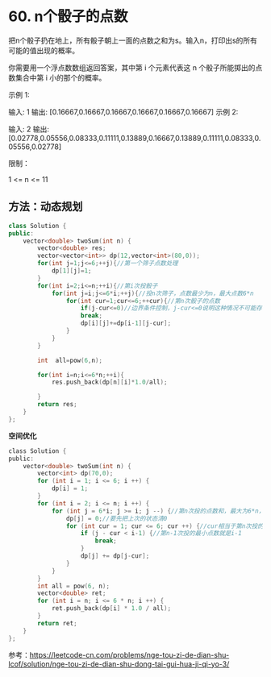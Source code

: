 # 60. n个骰子的点数

把n个骰子扔在地上，所有骰子朝上一面的点数之和为s。输入n，打印出s的所有可能的值出现的概率。

 

你需要用一个浮点数数组返回答案，其中第 i 个元素代表这 n 个骰子所能掷出的点数集合中第 i 小的那个的概率。

 

示例 1:

输入: 1
输出: [0.16667,0.16667,0.16667,0.16667,0.16667,0.16667]
示例 2:

输入: 2
输出: [0.02778,0.05556,0.08333,0.11111,0.13889,0.16667,0.13889,0.11111,0.08333,0.05556,0.02778]


限制：

1 <= n <= 11



## 方法：动态规划

```C++
class Solution {
public:
    vector<double> twoSum(int n) {
        vector<double> res;
        vector<vector<int>> dp(12,vector<int>(80,0));
        for(int j=1;j<=6;++j){//第一个筛子点数处理
            dp[1][j]=1;
        }
        for(int i=2;i<=n;++i){//第i次投骰子
            for(int j=i;j<=6*i;++j){//投n次筛子，点数最少为n，最大点数6*n
                for(int cur=1;cur<=6;++cur){//第n次骰子的点数
                    if(j-cur<=0)//边界条件控制，j-cur<=0说明这种情况不可能存在；比如j=4，cur=4，表明上次投的点数和为0，这是不可能的
                    break;
                    dp[i][j]+=dp[i-1][j-cur];
                }
            }
        }

        int  all=pow(6,n);

        for(int i=n;i<=6*n;++i){
            res.push_back(dp[n][i]*1.0/all);

        }
        return res;
    }
};
```



**空间优化**

```C
class Solution {
public:
    vector<double> twoSum(int n) {
        vector<int> dp(70,0);
        for (int i = 1; i <= 6; i ++) {
            dp[i] = 1;
        }
        for (int i = 2; i <= n; i ++) {
            for (int j = 6*i; j >= i; j --) {//第n次投的点数和，最大为6*n，最小为n
                dp[j] = 0;//要先把上次的状态清0
                for (int cur = 1; cur <= 6; cur ++) {//cur相当于第n次投的点数
                    if (j - cur < i-1) {//第n-1次投的最小点数就是i-1
                        break;
                    }
                    dp[j] += dp[j-cur];
                }
            }
        }
        int all = pow(6, n);
        vector<double> ret;
        for (int i = n; i <= 6 * n; i ++) {
            ret.push_back(dp[i] * 1.0 / all);
        }
        return ret;
    }
};
```

参考：https://leetcode-cn.com/problems/nge-tou-zi-de-dian-shu-lcof/solution/nge-tou-zi-de-dian-shu-dong-tai-gui-hua-ji-qi-yo-3/

